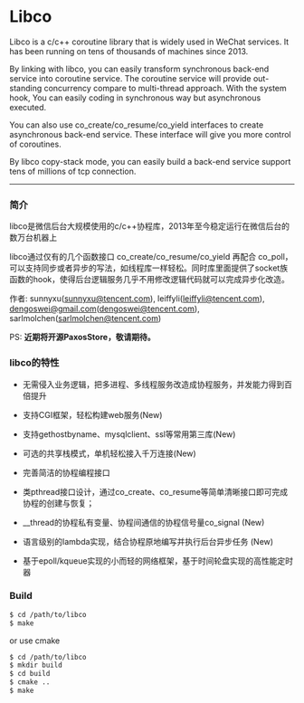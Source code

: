 Libco
===========
Libco is a c/c++ coroutine library that is widely used in WeChat services. It has been running on tens of thousands of machines since 2013.

By linking with libco, you can easily transform synchronous back-end service into coroutine service. The coroutine service will provide out-standing concurrency compare to multi-thread approach. With the system hook, You can easily coding in synchronous way but asynchronous executed.

You can also use co_create/co_resume/co_yield interfaces to create asynchronous back-end service. These interface will give you more control of coroutines.

By libco copy-stack mode, you can easily build a back-end service support tens of millions of tcp connection.
***

### 简介

libco是微信后台大规模使用的c/c++协程库，2013年至今稳定运行在微信后台的数万台机器上

libco通过仅有的几个函数接口 co_create/co_resume/co_yield 再配合 co_poll，可以支持同步或者异步的写法，如线程库一样轻松。同时库里面提供了socket族函数的hook，使得后台逻辑服务几乎不用修改逻辑代码就可以完成异步化改造。

作者: sunnyxu(sunnyxu@tencent.com), leiffyli(leiffyli@tencent.com), dengoswei@gmail.com(dengoswei@tencent.com), sarlmolchen(sarlmolchen@tencent.com)

PS: **近期将开源PaxosStore，敬请期待。**

### libco的特性

* 无需侵入业务逻辑，把多进程、多线程服务改造成协程服务，并发能力得到百倍提升
* 支持CGI框架，轻松构建web服务(New)
* 支持gethostbyname、mysqlclient、ssl等常用第三库(New)
* 可选的共享栈模式，单机轻松接入千万连接(New)
* 完善简洁的协程编程接口

 * 类pthread接口设计，通过co_create、co_resume等简单清晰接口即可完成协程的创建与恢复；
 * __thread的协程私有变量、协程间通信的协程信号量co_signal (New)
 * 语言级别的lambda实现，结合协程原地编写并执行后台异步任务 (New)
 * 基于epoll/kqueue实现的小而轻的网络框架，基于时间轮盘实现的高性能定时器

### Build

``` bash
$ cd /path/to/libco
$ make
```

or use cmake

``` bash
$ cd /path/to/libco
$ mkdir build
$ cd build
$ cmake ..
$ make
```

